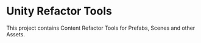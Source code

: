# Unity Refactor Tools

This project contains Content Refactor Tools for Prefabs, Scenes and other Assets.